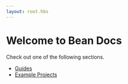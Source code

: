 ```yaml
---
layout: root.hbs
---
```


# Welcome to Bean Docs

Check out one of the following sections.

* [Guides](guides/)
* [Example Projects](projects/)
